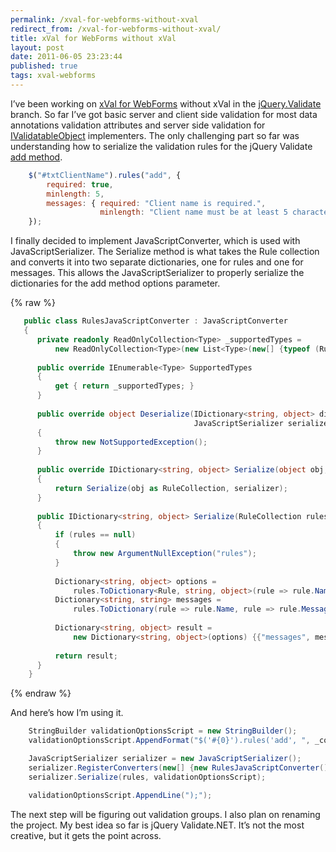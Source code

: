 ```yaml
---
permalink: /xval-for-webforms-without-xval
redirect_from: /xval-for-webforms-without-xval/
title: xVal for WebForms without xVal 
layout: post
date: 2011-06-05 23:23:44
published: true
tags: xval-webforms
---
```



I’ve been working on [xVal for WebForms](http://xvalwebforms.codeplex.com/) without xVal in the [jQuery.Validate](http://xvalwebforms.codeplex.com/SourceControl/list/changesets?branch=jQuery.Validate) branch. So far I’ve got basic server and client side validation for most data annotations validation attributes and server side validation for [IValidatableObject](http://msdn.microsoft.com/en-us/library/system.componentmodel.dataannotations.ivalidatableobject.aspx) implementers. The only challenging part so far was understanding how to serialize the validation rules for the jQuery Validate [add method](http://docs.jquery.com/Plugins/Validation/rules).

``` js
    $("#txtClientName").rules("add", { 
        required: true, 
        minlength: 5, 
        messages: { required: "Client name is required.", 
                    minlength: "Client name must be at least 5 characters." } 
    });
```

I finally decided to implement JavaScriptConverter, which is used with JavaScriptSerializer. The Serialize method is what takes the Rule collection and converts it into two separate dictionaries, one for rules and one for messages. This allows the JavaScriptSerializer to properly serialize the dictionaries for the add method options parameter.

{% raw %}
``` csharp
   public class RulesJavaScriptConverter : JavaScriptConverter
   {
      private readonly ReadOnlyCollection<Type> _supportedTypes =
          new ReadOnlyCollection<Type>(new List<Type>(new[] {typeof (RuleCollection)}));
   
      public override IEnumerable<Type> SupportedTypes
      {
          get { return _supportedTypes; }
      }
   
      public override object Deserialize(IDictionary<string, object> dictionary, Type type,
                                         JavaScriptSerializer serializer)
      {
          throw new NotSupportedException();
      }
   
      public override IDictionary<string, object> Serialize(object obj, JavaScriptSerializer serializer)
      {
          return Serialize(obj as RuleCollection, serializer);
      }
   
      public IDictionary<string, object> Serialize(RuleCollection rules, JavaScriptSerializer serializer)
      {
          if (rules == null)
          {
              throw new ArgumentNullException("rules");
          }
   
          Dictionary<string, object> options =
              rules.ToDictionary<Rule, string, object>(rule => rule.Name, rule => rule.Options);
          Dictionary<string, string> messages =
              rules.ToDictionary(rule => rule.Name, rule => rule.Message);
   
          Dictionary<string, object> result =
              new Dictionary<string, object>(options) {{"messages", messages}};
   
          return result;
      }
    }
```
{% endraw %}

And here’s how I’m using it.

``` csharp
    StringBuilder validationOptionsScript = new StringBuilder();
    validationOptionsScript.AppendFormat("$('#{0}').rules('add', ", _controlToValidateId);

    JavaScriptSerializer serializer = new JavaScriptSerializer();
    serializer.RegisterConverters(new[] {new RulesJavaScriptConverter()});
    serializer.Serialize(rules, validationOptionsScript);

    validationOptionsScript.AppendLine(");");
```

The next step will be figuring out validation groups. I also plan on renaming the project. My best idea so far is jQuery Validate.NET. It’s not the most creative, but it gets the point across.